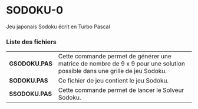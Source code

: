 # SODOKU-0
Jeu japonais Sodoku écrit en Turbo Pascal

<h3>Liste des fichiers</h3>

<table>
   <tr>
	<td><b>GSODOKU.PAS</b></td>
	<td>Cette commande permet de générer une matrice de nombre de 9 x 9 pour une solution possible dans une grille de jeu Sodoku.</td>
  </tr>
  <tr>
    <td><b>SODOKU.PAS</b></td>
    <td>Ce fichier de jeu contient le jeu Sodoku.</td>
  </tr>
  <tr>
     <td><b>SSODOKU.PAS</b></td>
     <td>Cette commande permet de lancer le Solveur Sodoku.</td>
  </tr>
</table>

